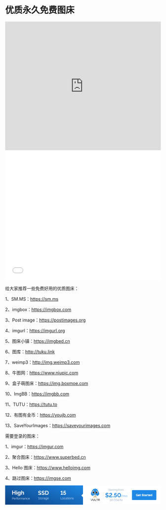 # 优质永久免费图床

<iframe width="100%" height="415" src="https://www.youtube.com/embed/9Tw_CLdAObE" frameborder="0" allow="accelerometer; autoplay; encrypted-media; gyroscope; picture-in-picture" allowfullscreen></iframe>
<iframe width="100%" height="415" src="//player.bilibili.com/player.html?aid=837787685&bvid=BV1fg4y187LG&cid=180472724&page=1" scrolling="no" border="0" frameborder="no" framespacing="0" allowfullscreen="true"> </iframe>

给大家推荐一些免费好用的优质图床：

1、SM.MS：https://sm.ms

2、imgbox：https://imgbox.com

3、Post image：https://postimages.org

4、imgurl：https://imgurl.org

5、图床小镇：https://imgbed.cn

6、图库：http://tuku.link

7、weimp3：http://img.weimp3.com

8、牛图网：https://www.niupic.com

9、盒子萌图床：https://img.boxmoe.com

10、ImgBB：https://imgbb.com

11、TUTU：https://tutu.to

12、有图有金币：https://youjb.com

13、SaveYourImages：https://saveyourimages.com

需要登录的图床：

1、imgur：https://imgur.com

2、聚合图床：https://www.superbed.cn

3、Hello 图床：https://www.helloimg.com

4、路过图床：https://imgse.com

<a href="https://www.vultr.com/?ref=9634529-9J">![](../images/banner_1.png)</a>
